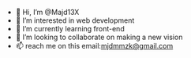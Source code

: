 - 👋 Hi, I’m @Majd13X
- 👀 I’m interested in web development
- 🌱 I’m currently learning front-end
- 💞️ I’m looking to collaborate on making a new vision
- 📫 reach me on this email:mjdmmzk@gmail.com

<!---
Majd13X/Majd13X is a ✨ special ✨ repository because its `README.md` (this file) appears on your GitHub profile.
You can click the Preview link to take a look at your changes.
--->
